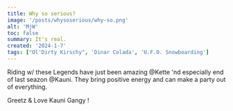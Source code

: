```yaml
---
title: Why so serious?
image: '/posts/whysoserious/why-so.png'
alt: 'MjW'
toc: false
summary: It's real.
created: '2024-1-7'
tags: ["Ol'Dirty Kirschy", 'Dinar Colada', 'U.F.O. Snowboarding']
---
```


Riding w/ these Legends have just been amazing @Kette 'nd especially end of last seazon @Kauni. They bring positive energy and can make a party out of everything.

Greetz & Love Kauni Gangy !

<script>
  import { YouTube } from 'sveltekit-embed'
</script>

<YouTube youTubeId="Bo2iqIqYkTs" />

